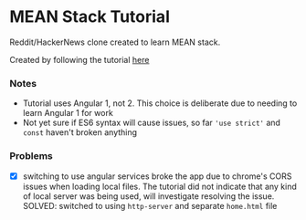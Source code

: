 # MEAN Stack Tutorial

Reddit/HackerNews clone created to learn MEAN stack.

Created by following the tutorial [here](https://thinkster.io/mean-stack-tutorial/)

### Notes

- Tutorial uses Angular 1, not 2. This choice is deliberate due to needing to learn Angular 1 for work
- Not yet sure if ES6 syntax will cause issues, so far `'use strict'` and `const` haven't broken anything

### Problems

- [x] switching to use angular services broke the app due to chrome's CORS issues when loading local files. The tutorial did not indicate that any kind of local server was being used, will investigate resolving the issue. SOLVED: switched to using `http-server` and separate `home.html` file
